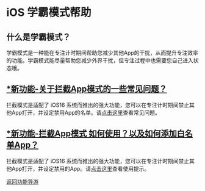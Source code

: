 # iOS 学霸模式帮助

## 什么是学霸模式？
学霸模式是一种能在专注计时期间帮助您减少其他App的干扰，从而提升专注效率的功能。学霸模式能尽量帮助您减少外界干扰，但专注过程中也需要您自己进入状态哦。

## [*新功能-关于拦截App模式的一些常见问题？](/habit/time_management/ios_study_mode_faq.md)
拦截模式是适配了 iOS16 系统而推出的强大功能，您可以在专注计时期间禁止其他App打开，并设定禁用App的名单。请[点击这里](/habit/time_management/ios_study_mode_faq.md)查看常见问题。

## [*新功能-拦截App模式 如何使用？以及如何添加白名单App？](/habit/time_management/ios_study_mode_usage.md)
拦截模式是适配了 iOS16 系统而推出的强大功能，您可以在专注计时期间禁止其他App打开，并设定禁用的App。请[点击这里](/habit/time_management/ios_study_mode_usage.md)查看使用提示。

[返回功能导游](/FunctionGuider.md) 